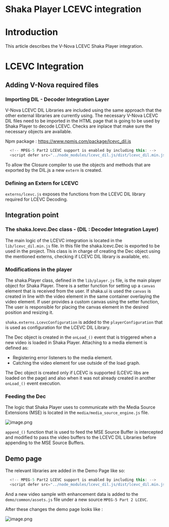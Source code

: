
# Shaka Player LCEVC integration

# Introduction

This article describes the V-Nova LCEVC Shaka Player integration.

# LCEVC Integration

## Adding V-Nova required files
### Importing DIL - Decoder Integration Layer

V-Nova LCEVC DIL Libraries are included using the same approach that the other external libraries are currently using. The necessary V-Nova LCEVC DIL files need to be imported in the HTML page that is going to be used by Shaka Player to decode LCEVC. Checks are inplace that make sure the necessary objects are available.

Npm package : <https://www.npmjs.com/package/lcevc_dil.js>

```javascript
  <!-- MPEG-5 Part2 LCEVC support is enabled by including this: -->
  <script defer src="../node_modules/lcevc_dil.js/dist/lcevc_dil.min.js"></script>
```

To allow the Closure compiler to use the objects and methods that are exported by the DIL.js a new `extern` is created.

### Defining an Extern for LCEVC

`externs/lcevc.js` exposes the functions from the LCEVC DIL library required for LCEVC Decoding.

## Integration point

### The shaka.lcevc.Dec class - (DIL : Decoder Integration Layer)

The main logic of the LCEVC integration is located in the `lib/lcevc_dil.min.js` file. In this file the shaka.lcevc.Dec is exported to be used in the project. This class is in charge of creating the Dec object using the mentioned externs, checking if LCEVC DIL library is available, etc.

### Modifications in the player

The shaka.Player class, defined in the `lib/player.js` file, is the main player object for Shaka Player. There is a setter function for setting up a `canvas` element that is received from the user.
If shaka.ui is used the `canvas` is created in line with the video element in the same container overlaying the video element. If user provides a custom canvas using the setter function, The user is responsible for placing the canvas element in the desired position and resizing it.

`shaka.externs.LcevcConfiguration` is added to the `playerConfiguration` that is used as configuration for the LCEVC DIL Library.

The Dec object is created in the `onLoad_()` event that is triggered when a new video is loaded in Shaka Player. Attaching to a media element is defined as:

-   Registering error listeners to the media element.
-   Catching the video element for use outside of the load graph.

The Dec object is created only if LCEVC is supported (LCEVC libs are loaded on the page) and also when it was not already created in another `onLoad_()` event execution.


### Feeding the Dec

The logic that Shaka Player uses to communicate with the Media Source Extensions (MSE) is located in the `media/media_source_engine.js` file.

![image.png](lcevc-architecture.png)

 `append_()` function that is used to feed the MSE Source Buffer is intercepted and modified to pass the video buffers to the LCEVC DIL Libraries before appending to the MSE Source Buffers. 

## Demo page

The relevant libraries are added in the Demo Page like so: 

```javascript
  <!-- MPEG-5 Part2 LCEVC support is enabled by including this: -->
  <script defer src="../node_modules/lcevc_dil.js/dist/lcevc_dil.min.js"></script>
```

And a new video sample with enhancement data is added to the `demo/common/assets.js` file under a new source `MPEG-5 Part 2 LCEVC`.

After these changes the demo page looks like :

![image.png](lcevc-demo.png)

          